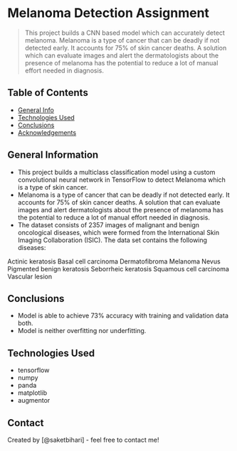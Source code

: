 # Melanoma Detection Assignment
> This project builds a CNN based model which can accurately detect melanoma. Melanoma is a type of cancer that can be deadly if not detected early. 
It accounts for 75% of skin cancer deaths. A solution which can evaluate images and alert the dermatologists about the presence of melanoma has the 
potential to reduce a lot of manual effort needed in diagnosis.


## Table of Contents
* [General Info](#general-information)
* [Technologies Used](#technologies-used)
* [Conclusions](#conclusions)
* [Acknowledgements](#acknowledgements)


## General Information
- This project builds a multiclass classification model using a custom convolutional neural network in TensorFlow to detect Melanoma which is a type of skin cancer.
- Melanoma is a type of cancer that can be deadly if not detected early. It accounts for 75% of skin cancer deaths. 
A solution that can evaluate images and alert dermatologists about the presence of melanoma has the potential to reduce a lot of manual effort needed in diagnosis.
- The dataset consists of 2357 images of malignant and benign oncological diseases, which were formed from the International Skin Imaging Collaboration (ISIC). 
The data set contains the following diseases:

Actinic keratosis
Basal cell carcinoma
Dermatofibroma
Melanoma
Nevus
Pigmented benign keratosis
Seborrheic keratosis
Squamous cell carcinoma
Vascular lesion

## Conclusions
- Model is able to achieve 73% accuracy with training and validation data both.
- Model is neither overfitting nor underfitting.


## Technologies Used
- tensorflow
- numpy
- panda
- matplotlib
- augmentor


## Contact
Created by [@saketbihari] - feel free to contact me!

